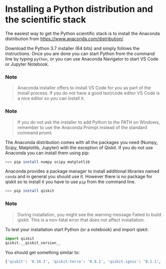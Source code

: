# Installing a Python distribution and the scientific stack

The easiest way to get the Python scientific stack is to install the
Anaconda distribution from https://www.anaconda.com/distribution/

Download the Python 3.7 installer (64 bits) and simply follows the
instructions. Once you are done you can start Python from the command line
by typing `python`, or you can use Anaconda Navigator to start VS Code or
Jupyter Notebook.


### Note

> Anaconda installer offers to install VS Code for you as part of the install
process. If you do not have a good text/code editor VS Code is a nice editor so
you can install it.


### Note

> If you do not ask the installer to add Python to the PATH on Windows, remember
to use the Anaconda Prompt instead of the standard command promt.


The Anaconda distribution comes with all the packages you need (Numpy, Scipy,
Matplotlib, Jupyter) with the exception of Qiskit. If you do not use Anaconda
you can install them using pip:

```bash
>>> pip install numpy scipy matplotlib
```

Anaconda provides a package manager to install additional libraries named
`conda` and in general you should use it. However there is no package for
qiskit so to install it you have to use `pip` from the command line.

```bash
>>> pip install qiskit
```

### Note

> During installation, you might see the warning message Failed to build qiskit.
This is a non-fatal error that does not affect installation.

To test your installation start Python (or a notebook) and import qiskit:

```python
import qiskit
qiskit.__qiskit_version__
```

You should get something similar to:

```python
{'qiskit': '0.10.3', 'qiskit-terra': '0.8.1', 'qiskit-ignis': '0.1.1', 'qiskit-aer': '0.2.1', 'qiskit-ibmq-provider': '0.2.2', 'qiskit-aqua': '0.5.1'}
```
